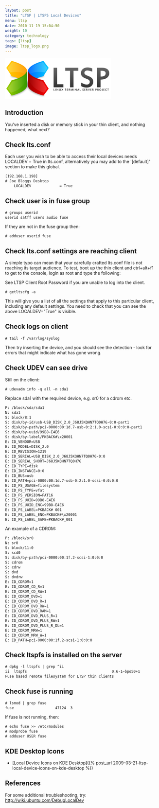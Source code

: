 ```yaml
---
layout: post
title: "LTSP | LTSP5 Local Devices"
menu: ltsp
date: 2010-11-19 15:04:50
weight: 10
category: technology
tags: [ltsp]
image: ltsp_logo.png
---
```


<img src="/assets/ltsp_logo.png" class="image-right" alt="LTSP Logo">

## Introduction

You've inserted a disk or memory stick in your thin client, and nothing happened, what next?

## Check lts.conf

Each user you wish to be able to access their local devices needs LOCALDEV = True in lts.conf, alternatively you may add to the '[default]' section to make this global.

<!--more-->

    [192.168.1.198]
    # Joe Bloggs Desktop
        LOCALDEV             = True

## Check user is in fuse group

    # groups userid
    userid satff users audio fuse

If they are not in the fuse group then:

    # adduser userid fuse

## Check lts.conf settings are reaching client

A simple typo can mean that your carefully crafted lts.conf file is not reaching its target audience.  To test, boot up the thin client and ctrl+alt+f1 to get to the console, login as root and type the following:

See LTSP Client Root Password if you are unable to log into the client.

    # getltscfg -a

This will give you a list of all the settings that apply to this particular client, including any default settings.  You need to check that you can see the above LOCALDEV="True" is visible.

## Check logs on client

    # tail -f /var/log/syslog

Then try inserting the device, and you should see the detection - look for errors that might indicate what has gone wrong.

## Check UDEV can see drive

Still on the client:

    # udevadm info -q all -n sda1

Replace sda1 with the required device, e.g. sr0 for a cdrom etc.

    P: /block/sda/sda1
    N: sda1
    S: block/8:1
    S: disk/by-id/usb-USB_DISK_2.0_J68J5KQHN7TQ0H7G-0:0-part1
    S: disk/by-path/pci-0000:00:1d.7-usb-0:2:1.0-scsi-0:0:0:0-part1
    S: disk/by-uuid/99B8-E4E6
    S: disk/by-label/PKBACK#\x20001
    E: ID_VENDOR=USB
    E: ID_MODEL=DISK_2.0
    E: ID_REVISION=1219
    E: ID_SERIAL=USB_DISK_2.0_J68J5KQHN7TQ0H7G-0:0
    E: ID_SERIAL_SHORT=J68J5KQHN7TQ0H7G
    E: ID_TYPE=disk
    E: ID_INSTANCE=0:0
    E: ID_BUS=usb
    E: ID_PATH=pci-0000:00:1d.7-usb-0:2:1.0-scsi-0:0:0:0
    E: ID_FS_USAGE=filesystem
    E: ID_FS_TYPE=vfat
    E: ID_FS_VERSION=FAT16
    E: ID_FS_UUID=99B8-E4E6
    E: ID_FS_UUID_ENC=99B8-E4E6
    E: ID_FS_LABEL=PKBACK# 001
    E: ID_FS_LABEL_ENC=PKBACK#\x20001
    E: ID_FS_LABEL_SAFE=PKBACK#_001

An example of a CDROM:

    P: /block/sr0
    N: sr0
    S: block/11:0
    S: scd0
    S: disk/by-path/pci-0000:00:1f.2-scsi-1:0:0:0
    S: cdrom
    S: cdrw
    S: dvd
    S: dvdrw
    E: ID_CDROM=1
    E: ID_CDROM_CD_R=1
    E: ID_CDROM_CD_RW=1
    E: ID_CDROM_DVD=1
    E: ID_CDROM_DVD_R=1
    E: ID_CDROM_DVD_RW=1
    E: ID_CDROM_DVD_RAM=1
    E: ID_CDROM_DVD_PLUS_R=1
    E: ID_CDROM_DVD_PLUS_RW=1
    E: ID_CDROM_DVD_PLUS_R_DL=1
    E: ID_CDROM_MRW=1
    E: ID_CDROM_MRW_W=1
    E: ID_PATH=pci-0000:00:1f.2-scsi-1:0:0:0

## Check ltspfs is installed on the server

    # dpkg -l ltspfs | grep ^ii
    ii  ltspfs                                       0.6-1~bpo50+1                        Fuse based remote filesystem for LTSP thin clients

## Check fuse is running

    # lsmod | grep fuse
    fuse                   47124  3 

If fuse is not running, then:

    # echo fuse >> /etc/modules
    # modprobe fuse
    # adduser USER fuse

## KDE Desktop Icons

   * [Local Device Icons on KDE Desktop]({% post_url 2009-03-21-ltsp-local-device-icons-on-kde-desktop %})

## References

For some additional troubleshooting, try: http://wiki.ubuntu.com/DebugLocalDev

